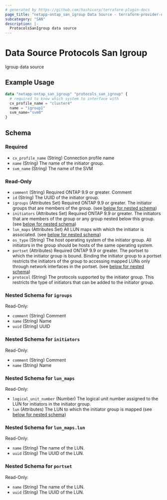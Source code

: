 ```yaml
---
# generated by https://github.com/hashicorp/terraform-plugin-docs
page_title: "netapp-ontap_san_igroup Data Source - terraform-provider-netapp-ontap"
subcategory: "SAN"
description: |-
  ProtocolsSanIgroup data source
---
```


# Data Source Protocols San Igroup

Igroup data source

## Example Usage
```terraform
data "netapp-ontap_san_igroup" "protocols_san_igroup" {
  # required to know which system to interface with
  cx_profile_name = "cluster4"
  name = "igroup1"
  svm_name="svm0"
}
```

<!-- schema generated by tfplugindocs -->
## Schema

### Required

- `cx_profile_name` (String) Connection profile name
- `name` (String) The name of the initiator group.
- `svm_name` (String) The name of the SVM

### Read-Only

- `comment` (String) Required ONTAP 9.9 or greater. Comment
- `id` (String) The UUID of the initiator group.
- `igroups` (Attributes Set) Required ONTAP 9.9 or greater. The initiator groups that are members of the group. (see [below for nested schema](#nestedatt--igroups))
- `initiators` (Attributes Set) Required ONTAP 9.9 or greater. The initiators that are members of the group or any group nested below this group. (see [below for nested schema](#nestedatt--initiators))
- `lun_maps` (Attributes Set) All LUN maps with which the initiator is associated. (see [below for nested schema](#nestedatt--lun_maps))
- `os_type` (String) The host operating system of the initiator group. All initiators in the group should be hosts of the same operating system.
- `portset` (Attributes) Required ONTAP 9.9 or greater. The portset to which the initiator group is bound. Binding the initiator group to a portset restricts the initiators of the group to accessing mapped LUNs only through network interfaces in the portset. (see [below for nested schema](#nestedatt--portset))
- `protocol` (String) The protocols supported by the initiator group. This restricts the type of initiators that can be added to the initiator group.

<a id="nestedatt--igroups"></a>
### Nested Schema for `igroups`

Read-Only:

- `comment` (String) Comment
- `name` (String) Name
- `uuid` (String) UUID


<a id="nestedatt--initiators"></a>
### Nested Schema for `initiators`

Read-Only:

- `comment` (String) Comment
- `name` (String) Name


<a id="nestedatt--lun_maps"></a>
### Nested Schema for `lun_maps`

Read-Only:

- `logical_unit_number` (Number) The logical unit number assigned to the LUN for initiators in the initiator group.
- `lun` (Attributes) The LUN to which the initiator group is mapped (see [below for nested schema](#nestedatt--lun_maps--lun))

<a id="nestedatt--lun_maps--lun"></a>
### Nested Schema for `lun_maps.lun`

Read-Only:

- `name` (String) The name of the LUN.
- `uuid` (String) The UUID of the LUN.



<a id="nestedatt--portset"></a>
### Nested Schema for `portset`

Read-Only:

- `name` (String) The name of the LUN.
- `uuid` (String) The UUID of the LUN.


